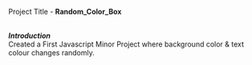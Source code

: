 Project Title - <b>Random_Color_Box</b>

<br />
<b><i>Introduction</i></b>
<br>
Created a First Javascript Minor Project where background color & text colour changes randomly.
